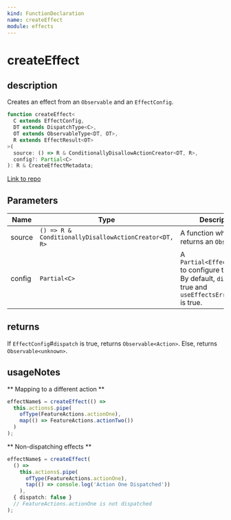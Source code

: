 ```yaml
---
kind: FunctionDeclaration
name: createEffect
module: effects
---
```


# createEffect

## description

Creates an effect from an `Observable` and an `EffectConfig`.

```ts
function createEffect<
  C extends EffectConfig,
  DT extends DispatchType<C>,
  OT extends ObservableType<DT, OT>,
  R extends EffectResult<OT>
>(
  source: () => R & ConditionallyDisallowActionCreator<DT, R>,
  config?: Partial<C>
): R & CreateEffectMetadata;
```

[Link to repo](https://github.com/ngrx/platform/blob/master/modules/effects/src/effect_creator.ts#L54-L72)

## Parameters

| Name   | Type                                                  | Description                                                                                                             |
| ------ | ----------------------------------------------------- | ----------------------------------------------------------------------------------------------------------------------- |
| source | `() => R & ConditionallyDisallowActionCreator<DT, R>` | A function which returns an `Observable`.                                                                               |
| config | `Partial<C>`                                          | A `Partial<EffectConfig>` to configure the effect. By default, `dispatch` is true and `useEffectsErrorHandler` is true. |

## returns

If `EffectConfig`#`dispatch` is true, returns `Observable<Action>`. Else, returns `Observable<unknown>`.

## usageNotes

** Mapping to a different action **

```ts
effectName$ = createEffect(() =>
  this.actions$.pipe(
    ofType(FeatureActions.actionOne),
    map(() => FeatureActions.actionTwo())
  )
);
```

** Non-dispatching effects **

```ts
effectName$ = createEffect(
  () =>
    this.actions$.pipe(
      ofType(FeatureActions.actionOne),
      tap(() => console.log('Action One Dispatched'))
    ),
  { dispatch: false }
  // FeatureActions.actionOne is not dispatched
);
```
